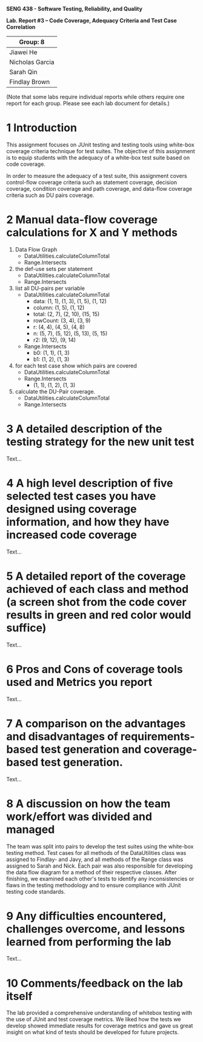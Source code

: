 **SENG 438 - Software Testing, Reliability, and Quality**

**Lab. Report #3 – Code Coverage, Adequacy Criteria and Test Case Correlation**

| Group: 8        |
| --------------- |
| Jiawei He       |
| Nicholas Garcia |
| Sarah Qin       |
| Findlay Brown   |

(Note that some labs require individual reports while others require one report
for each group. Please see each lab document for details.)

# 1 Introduction

This assignment focuses on JUnit testing and testing tools using white-box coverage criteria technique for test suites. The objective of this assignment is to equip students with the adequacy of a white-box test suite based on code coverage.

In order to measure the adequacy of a test suite, this assignment covers control-flow coverage criteria such as statement coverage, decision coverage, condition coverage and path coverage, and data-flow coverage criteria such as DU pairs coverage.

# 2 Manual data-flow coverage calculations for X and Y methods

1. Data Flow Graph
   - DataUtilities.calculateColumnTotal
   - Range.Intersects
1. the def-use sets per statement
   - DataUtilities.calculateColumnTotal
   - Range.Intersects
1. list all DU-pairs per variable
   - DataUtilities.calculateColumnTotal
     - data: (1, 1), (1, 3), (1, 5), (1, 12)
     - column: (1, 5), (1, 12)
     - total: (2, 7), (2, 10), (15, 15)
     - rowCount: (3, 4), (3, 9)
     - r: (4, 4), (4, 5), (4, 8)
     - n: (5, 7), (5, 12), (5, 13), (5, 15)
     - r2: (9, 12), (9, 14)
   - Range.Intersects
     - b0: (1, 1), (1, 3)
     - b1: (1, 2), (1, 3)
1. for each test case show which pairs are covered
   - DataUtilities.calculateColumnTotal
   - Range.Intersects
     - (1, 1), (1, 2), (1, 3)
1. calculate the DU-Pair coverage.
   - DataUtilities.calculateColumnTotal
   - Range.Intersects

# 3 A detailed description of the testing strategy for the new unit test

Text…

# 4 A high level description of five selected test cases you have designed using coverage information, and how they have increased code coverage

Text…

# 5 A detailed report of the coverage achieved of each class and method (a screen shot from the code cover results in green and red color would suffice)

Text…

# 6 Pros and Cons of coverage tools used and Metrics you report

Text…

# 7 A comparison on the advantages and disadvantages of requirements-based test generation and coverage-based test generation.

Text…

# 8 A discussion on how the team work/effort was divided and managed

The team was split into pairs to develop the test suites using the white-box testing method. Test cases for all methods of the DataUtilities class was assigned to Findlay- and Javy, and all methods of the Range class was assigned to Sarah and Nick. Each pair was also responsible for developing the data flow diagram for a method of their respective classes. After finishing, we examined each other's tests to identify any inconsistencies or flaws in the testing methodology and to ensure compliance with JUnit testing code standards.

# 9 Any difficulties encountered, challenges overcome, and lessons learned from performing the lab

Text…

# 10 Comments/feedback on the lab itself

The lab provided a comprehensive understanding of whitebox testing with the use of JUnit and test coverage metrics. We liked how the tests we develop showed immediate results for coverage metrics and gave us great insight on what kind of tests should be developed for future projects.
